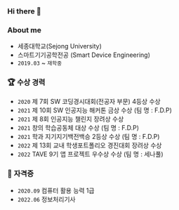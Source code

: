 ### Hi there 👋



<!-- [![Hits](https://hits.seeyoufarm.com/api/count/incr/badge.svg?url=https%3A%2F%2Fgithub.com%2Fyeonx&count_bg=%23F4ABD3&title_bg=%23737373&icon=github.svg&icon_color=%23FFFFFF&title=hits&edge_flat=false)](https://hits.seeyoufarm.com) -->
###  About me
- 세종대학교(Sejong University)   
- 스마트기기공학전공 (Smart Device Engineering)   
- `2019.03` ~ `재학중`

### 🏆 수상 경력
- `2020` 제 7회 SW 코딩경시대회(전공자 부문) 4등상 수상   
- `2021` 제 10회 SW 인공지능 해커톤 금상 수상 (팀 명 : F.D.P)  
- `2021` 제 8회 인공지능 챌린지 장려상 수상  
- `2021` 창의 학습공동체 대상 수상 (팀 명 : F.D.P)  
- `2021` 학과 지기지기백전백승 2등상 수상 (팀 명 : F.D.P)  
- `2022` 제 13회 교내 학생포트폴리오 경진대회 장려상 수상  
- `2022` TAVE 9기 앱 프로젝트 우수상 수상 (팀 명 : 세나풀)  
   
   
### 🪪 **자격증**
- `2020.09` 컴퓨터 활용 능력 1급    
- `2022.06` 정보처리기사

<!--
**yeonx/yeonx** is a ✨ _special_ ✨ repository because its `README.md` (this file) appears on your GitHub profile.

Here are some ideas to get you started:

- 🔭 I’m currently working on ...
- 🌱 I’m currently learning ...
- 👯 I’m looking to collaborate on ...
- 🤔 I’m looking for help with ...
- 💬 Ask me about ...
- 📫 How to reach me: ...
- 😄 Pronouns: ...
- ⚡ Fun fact: ...
-->
